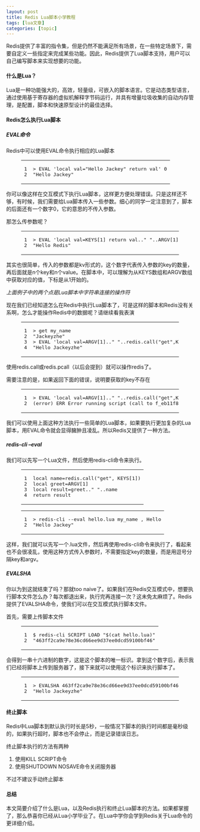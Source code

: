 ```yaml
---
layout: post
title: Redis Lua脚本小学教程 
tags: [lua文章]
categories: [topic]
---
```

<p>Redis提供了丰富的指令集，但是仍然不能满足所有场景，在一些特定场景下，需要自定义一些指定来完成某些功能。因此，Redis提供了Lua脚本支持，用户可以自己编写脚本来实现想要的功能。</p>
<h4 id="什么是Lua？"><a href="#什么是Lua？" class="headerlink" title="什么是Lua？"></a>什么是Lua？</h4><p>Lua是一种功能强大的，高效，轻量级，可嵌入的脚本语言。它是动态类型语言，通过使用基于寄存器的虚拟机解释字节码运行，并具有增量垃圾收集的自动内存管理，是配置，脚本和快速原型设计的最佳选择。</p>
<h4 id="Redis怎么执行Lua脚本"><a href="#Redis怎么执行Lua脚本" class="headerlink" title="Redis怎么执行Lua脚本"></a>Redis怎么执行Lua脚本</h4><h5 id="EVAL命令"><a href="#EVAL命令" class="headerlink" title="EVAL命令"></a>EVAL命令</h5><p>Redis中可以使用EVAL命令执行相应的Lua脚本</p>
<figure class="highlight bash"><table><tbody><tr><td class="gutter"><pre><span class="line">1</span><br/><span class="line">2</span><br/></pre></td><td class="code"><pre><span class="line">&gt; EVAL <span class="string">&#39;local val=&#34;Hello Jackey&#34; return val&#39;</span> 0</span><br/><span class="line"><span class="string">&#34;Hello Jackey&#34;</span></span><br/></pre></td></tr></tbody></table></figure>
<p>你可以像这样在交互模式下执行Lua脚本，这样更方便处理错误。只是这样还不够，有时候，我们需要给Lua脚本传入一些参数。细心的同学一定注意到了，脚本的后面还有一个数字0，它的意思的不传入参数。</p>
<p>那怎么传参数呢？</p>
<figure class="highlight bash"><table><tbody><tr><td class="gutter"><pre><span class="line">1</span><br/><span class="line">2</span><br/></pre></td><td class="code"><pre><span class="line">&gt; EVAL <span class="string">&#39;local val=KEYS[1] return val..&#34; &#34;..ARGV[1]&#39;</span> 1 Hello Redis</span><br/><span class="line"><span class="string">&#34;Hello Redis&#34;</span></span><br/></pre></td></tr></tbody></table></figure>
<p>其实也很简单，传入的参数都是kv形式的，这个数字代表传入参数的key的数量，再后面就是n个key和n个value。在脚本中，可以理解为从KEYS数组和ARGV数组中获取对应的值，下标是从1开始的。</p>
<p><em>上面例子中的两个点是Lua脚本中字符串连接的操作符</em></p>
<p>现在我们已经知道怎么在Redis中执行Lua脚本了，可是这样的脚本和Redis没有关系啊，怎么才能操作Redis中的数据呢？请继续看我表演</p>
<figure class="highlight bash"><table><tbody><tr><td class="gutter"><pre><span class="line">1</span><br/><span class="line">2</span><br/><span class="line">3</span><br/><span class="line">4</span><br/></pre></td><td class="code"><pre><span class="line">&gt; get my_name</span><br/><span class="line"><span class="string">&#34;Jackeyzhe&#34;</span></span><br/><span class="line">&gt; EVAL <span class="string">&#39;local val=ARGV[1]..&#34; &#34;..redis.call(&#34;get&#34;,KEYS[1]) return val&#39;</span> 1 my_name Hello</span><br/><span class="line"><span class="string">&#34;Hello Jackeyzhe&#34;</span></span><br/></pre></td></tr></tbody></table></figure>
<p>使用redis.call或redis.pcall（以后会提到）就可以操作redis了。</p>
<p>需要注意的是，如果返回下面的错误，说明要获取的key不存在</p>
<figure class="highlight bash"><table><tbody><tr><td class="gutter"><pre><span class="line">1</span><br/><span class="line">2</span><br/></pre></td><td class="code"><pre><span class="line">&gt; EVAL <span class="string">&#39;local val=ARGV[1]..&#34; &#34;..redis.call(&#34;get&#34;,KEYS[1]) return val&#39;</span> 1 me Hello</span><br/><span class="line">(error) ERR Error running script (call to f_eb11f8ddeeee07cc88d1f3bd103069284b83c5d8): @user_script:1: user_script:1: attempt to concatenate a boolean value</span><br/></pre></td></tr></tbody></table></figure>
<p>我们可以使用上面这种方法执行一些简单的Lua脚本，如果要执行更加复杂的Lua脚本，用EVAL命令就会显得臃肿且凌乱。所以Redis又提供了一种方法。</p>
<h5 id="redis-cli-–eval"><a href="#redis-cli-–eval" class="headerlink" title="redis-cli –eval"></a>redis-cli –eval</h5><p>我们可以先写一个Lua文件，然后使用redis-cli命令来执行。</p>
<figure class="highlight plain"><table><tbody><tr><td class="gutter"><pre><span class="line">1</span><br/><span class="line">2</span><br/><span class="line">3</span><br/><span class="line">4</span><br/></pre></td><td class="code"><pre><span class="line">local name=redis.call(&#34;get&#34;, KEYS[1])</span><br/><span class="line">local greet=ARGV[1]</span><br/><span class="line">local result=greet..&#34; &#34;..name</span><br/><span class="line">return result</span><br/></pre></td></tr></tbody></table></figure>
<figure class="highlight bash"><table><tbody><tr><td class="gutter"><pre><span class="line">1</span><br/><span class="line">2</span><br/></pre></td><td class="code"><pre><span class="line">&gt; redis-cli --<span class="built_in">eval</span> hello.lua my_name , Hello</span><br/><span class="line"><span class="string">&#34;Hello Jackey&#34;</span></span><br/></pre></td></tr></tbody></table></figure>
<p>这样，我们就可以先写一个.lua文件，然后再使用redis-cli命令来执行了，看起来也不会很凌乱，使用这种方式传入参数时，不需要指定key的数量，而是用逗号分隔key和argv。</p>
<h5 id="EVALSHA"><a href="#EVALSHA" class="headerlink" title="EVALSHA"></a>EVALSHA</h5><p>你以为到这就结束了吗？那就too naive了。如果我们在Redis交互模式中，想要执行脚本文件怎么办？每次都退出来，执行完再连接一次？这未免太麻烦了。Redis提供了EVALSHA命令，使我们可以在交互模式执行脚本文件。</p>
<p>首先，需要上传脚本文件</p>
<figure class="highlight bash"><table><tbody><tr><td class="gutter"><pre><span class="line">1</span><br/><span class="line">2</span><br/></pre></td><td class="code"><pre><span class="line">$ redis-cli SCRIPT LOAD <span class="string">&#34;<span class="variable">$(cat hello.lua)</span>&#34;</span></span><br/><span class="line"><span class="string">&#34;463ff2ca9e78e36cd66ee9d37ee0dcd59100bf46&#34;</span></span><br/></pre></td></tr></tbody></table></figure>
<p>会得到一串十六进制的数字，这是这个脚本的唯一标识。拿到这个数字后，表示我们已经将脚本上传到服务器了，接下来就可以使用这个标识来执行脚本了。</p>
<figure class="highlight bash"><table><tbody><tr><td class="gutter"><pre><span class="line">1</span><br/><span class="line">2</span><br/></pre></td><td class="code"><pre><span class="line">&gt; EVALSHA 463ff2ca9e78e36cd66ee9d37ee0dcd59100bf46 1 my_name Hello</span><br/><span class="line"><span class="string">&#34;Hello Jackeyzhe&#34;</span></span><br/></pre></td></tr></tbody></table></figure>
<h4 id="终止脚本"><a href="#终止脚本" class="headerlink" title="终止脚本"></a>终止脚本</h4><p>Redis中Lua脚本到默认执行时长是5秒，一般情况下脚本的执行时间都是毫秒级的，如果执行超时，脚本也不会停止，而是记录错误日志。</p>
<p>终止脚本执行的方法有两种</p>
<ol>
<li>使用KILL SCRIPT命令</li>
<li>使用SHUTDOWN NOSAVE命令关闭服务器</li>
</ol>
<p>不过不建议手动终止脚本</p>
<h4 id="总结"><a href="#总结" class="headerlink" title="总结"></a>总结</h4><p>本文简要介绍了什么是Lua，以及Redis执行和终止Lua脚本的方法。如果都掌握了，那么恭喜你已经从Lua小学毕业了。在Lua中学你会学到Redis关于Lua命令的更详细介绍。</p>